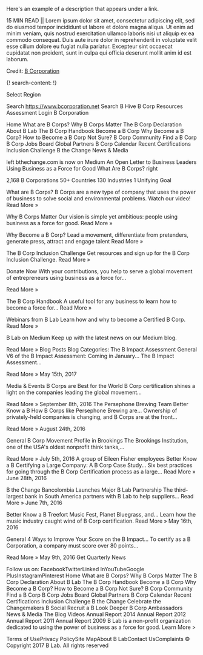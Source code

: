 Here's an example of a description that appears under a link.

15 MIN READ || Lorem ipsum dolor sit amet, consectetur adipiscing elit, sed do eiusmod tempor incididunt ut labore et dolore magna aliqua. Ut enim ad minim veniam, quis nostrud exercitation ullamco laboris nisi ut aliquip ex ea commodo consequat. Duis aute irure dolor in reprehenderit in voluptate velit esse cillum dolore eu fugiat nulla pariatur. Excepteur sint occaecat cupidatat non proident, sunt in culpa qui officia deserunt mollit anim id est laborum.

Credit: [B Corporation](https://www.bcorporation.net/)

{! search-content: !}

Select Region
 
Search https://www.bcorporation.net
  Search
B Hive
B Corp Resources
Assessment Login
B Corporation

Home
What are B Corps?
Why B Corps Matter
The B Corp Declaration
About B Lab
The B Corp Handbook
Become a B Corp
Why Become a B Corp?
How to Become a B Corp
Not Sure?
B Corp Community
Find a B Corp
B Corp Jobs Board
Global Partners
B Corp Calendar
Recent Certifications
Inclusion Challenge
B the Change
News & Media

left
bthechange.com is now on Medium
An Open Letter to Business Leaders
Using Business as a Force for Good
What Are B Corps?
right

2,168 B Corporations   50+ Countries   130 Industries   1 Unifying Goal



What are B Corps?
B Corps are a new type of company that uses the power of business to solve social and environmental problems. Watch our video!
Read More »

Why B Corps Matter
Our vision is simple yet ambitious: people using business as a force for good.
Read More »

Why Become a B Corp?
Lead a movement, differentiate from pretenders, generate press, attract and engage talent
Read More »

The B Corp Inclusion Challenge
Get resources and sign up for the B Corp Inclusion Challenge.
Read More »

Donate Now
With your contributions, you help to serve a global movement of entrepreneurs using business as a force for...

Read More »

The B Corp Handbook
A useful tool for any business to learn how to become a force for...
Read More »

Webinars from B Lab
Learn how and why to become a Certified B Corp.
Read More »

B Lab on Medium
Keep up with the latest news on our Medium blog.

Read More »
Blog Posts
Blog Categories: 
The B Impact Assessment
General
V6 of the B Impact Assessment: Coming in January...
The B Impact Assessment...

Read More » May 15th, 2017

Media & Events
B Corps are Best for the World
B Corp certification shines a light on the companies leading the global movement...

Read More » September 8th, 2016
The Persephone Brewing Team
Better Know a B
How B Corps like Persephone Brewing are...
Ownership of privately-held companies is changing, and B Corps are at the front...

Read More » August 24th, 2016

General
B Corp Movement Profile in Brookings
The Brookings Institution, one of the USA's oldest nonprofit think tanks,...

Read More » July 5th, 2016
A group of Eileen Fisher employees
Better Know a B
Certifying a Large Company: A B Corp Case Study...
Six best practices for going through the B Corp Certification process as a large...
Read More » June 28th, 2016

B the Change
Bancolombia Launches Major B Lab Partnership
The third-largest bank in South America partners with B Lab to help suppliers...
Read More » June 7th, 2016

Better Know a B
Treefort Music Fest, Planet Bluegrass, and...
Learn how the music industry caught wind of B Corp certification.
Read More » May 16th, 2016

General
4 Ways to Improve Your Score on the B Impact...
To certify as a B Corporation, a company must score over 80 points...

Read More » May 9th, 2016
Get Quarterly News

Follow us on:
FacebookTwitterLinked InYouTubeGoogle PlusInstagramPinterest
Home
What are B Corps?
Why B Corps Matter
The B Corp Declaration
About B Lab
The B Corp Handbook
Become a B Corp
Why Become a B Corp?
How to Become a B Corp
Not Sure?
B Corp Community
Find a B Corp
B Corp Jobs Board
Global Partners
B Corp Calendar
Recent Certifications
Inclusion Challenge
B the Change
Celebrate the Changemakers
B Social
Recruit a B
Look Deeper
B Corp Ambassadors
News & Media
The Blog
Videos
Annual Report 2014
Annual Report 2012
Annual Report 2011
Annual Report 2009
B Lab is a non-profit organization dedicated to using the power of business as a force for good. Learn More >

Terms of UsePrivacy PolicySite MapAbout B LabContact UsComplaints
© Copyright 2017 B Lab. All rights reserved

